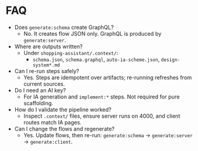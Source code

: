 # FAQ

- Does `generate:schema` create GraphQL?
  - No. It creates flow JSON only. GraphQL is produced by `generate:server`.
- Where are outputs written?
  - Under `shopping-assistant/.context/`:
    - `schema.json`, `schema.graphql`, `auto-ia-scheme.json`, `design-system*.md`
- Can I re-run steps safely?
  - Yes. Steps are idempotent over artifacts; re-running refreshes from current sources.
- Do I need an AI key?
  - For IA generation and `implement:*` steps. Not required for pure scaffolding.
- How do I validate the pipeline worked?
  - Inspect `.context/` files, ensure server runs on 4000, and client routes match IA pages.
- Can I change the flows and regenerate?
  - Yes. Update flows, then re-run: `generate:schema` → `generate:server` → `generate:client`.
